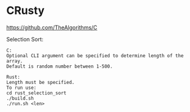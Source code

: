 # CRusty

https://github.com/TheAlgorithms/C

Selection Sort:

    C:
    Optional CLI argument can be specified to determine length of the array.
    Default is random number between 1-500.
    
    Rust:
    Length must be specified.
    To run use:
    cd rust_selection_sort
    ./build.sh
    ./run.sh <len>
